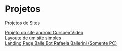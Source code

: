 # Projetos
 Projetos de Sites
    <link rel="shortcut icon" href="favicon.png?" type="image/x-icon">

<a href="https://jonathangosantos.github.io/Projetos/Android-site-CursoemVideo">Projeto do site android CursoemVideo</a> <br>
<a href="https://jonathangosantos.github.io/Projetos/Layout-Site">Layoute de um site simples</a> <br>
<a href="https://jonathangosantos.github.io/Projetos/Landing-Page-BalleBot">Landing Page Balle Bot Rafaela Ballerini (Somente PC)</a> <br>